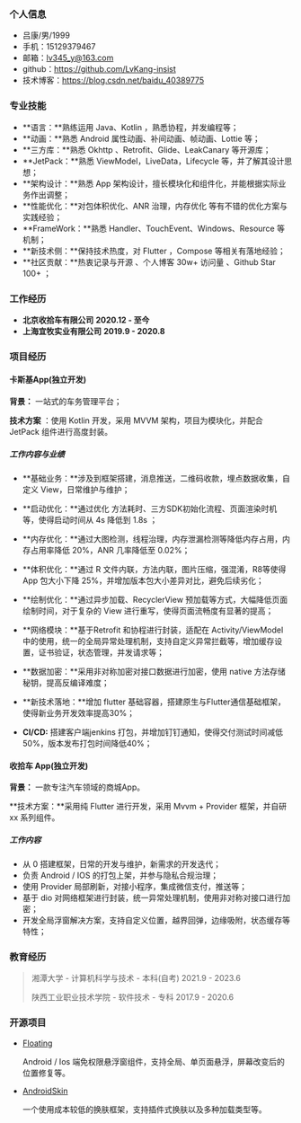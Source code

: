 ###  个人信息

 - 吕康/男/1999 
 - 手机：15129379467
 - 邮箱：lv345_y@163.com
 - github：https://github.com/LvKang-insist
 - 技术博客：https://blog.csdn.net/baidu_40389775
### 专业技能

- **语言：**熟练运用 Java、Kotlin ，熟悉协程，并发编程等；
- **动画：**熟悉 Android 属性动画、补间动画、帧动画、Lottie 等；
- **三方库：**熟悉 Okhttp 、Retrofit、Glide、LeakCanary 等开源库；
- **JetPack：**熟悉 ViewModel，LiveData，Lifecycle 等，并了解其设计思想；
- **架构设计：**熟悉 App 架构设计，擅长模块化和组件化，并能根据实际业务作出调整；
- **性能优化：**对包体积优化、ANR 治理，内存优化 等有不错的优化方案与实践经验；
- **FrameWork：**熟悉 Handler、TouchEvent、Windows、Resource 等机制；
- **新技术侧：**保持技术热度，对 Flutter ，Compose 等相关有落地经验； 
- **社区贡献：**热衷记录与开源 、个人博客 30w+ 访问量 、Github Star 100+ ；

### 工作经历

- **北京收拾车有限公司**						**2020.12 - 至今**
- **上海宜牧实业有限公司**                    **2019.9 - 2020.8**

### 项目经历

#### 卡斯基App(独立开发)

**背景：** 一站式的车务管理平台；

**技术方案** ：使用 Kotlin 开发，采用 MVVM 架构，项目为模块化，并配合 JetPack 组件进行高度封装。

##### 工作内容与业绩

- **基础业务：**涉及到框架搭建，消息推送，二维码收款，埋点数据收集，自定义 View，日常维护与维护；

- **启动优化：**通过优化 方法耗时、三方SDK初始化流程、页面渲染时机 等，使得启动时间从  4s 降低到 1.8s ；
- **内存优化：**通过大图检测，线程治理，内存泄漏检测等降低内存占用，内存占用率降低 20%，ANR 几率降低至 0.02%；
- **体积优化：**通过 R 文件内联，方法内联，图片压缩，强混淆，R8等使得 App 包大小下降 25%，并增加版本包大小差异对比，避免后续劣化；
- **绘制优化：**通过异步加载、RecyclerView 预加载等方式，大幅降低页面绘制时间，对于复杂的 View 进行重写，使得页面流畅度有显著的提高；
- **网络模块：**基于Retrofit 和协程进行封装，适配在 Activity/ViewModel 中的使用，统一的全局异常处理机制，支持自定义异常拦截等，增加缓存设置，证书验证，状态管理，并发请求等；
- **数据加密：**采用非对称加密对接口数据进行加密，使用 native 方法存储秘钥，提高反编译难度；
- **新技术落地：**增加 flutter 基础容器，搭建原生与Flutter通信基础框架，使得新业务开发效率提高30%；
- **CI/CD:**  搭建客户端jenkins 打包，并增加钉钉通知，使得交付测试时间减低 50%，版本发布打包时间降低40%；

#### 收拾车 App(独立开发)

**背景：** 一款专注汽车领域的商城App。

**技术方案：**采用纯 Flutter 进行开发，采用 Mvvm + Provider 框架，并自研xx 系列组件。

##### 工作内容

- 从 0 搭建框架，日常的开发与维护，新需求的开发迭代；
- 负责 Android / IOS 的打包上架，并参与隐私合规治理；
- 使用 Provider 局部刷新，对接小程序，集成微信支付，推送等；
- 基于 dio 对网络框架进行封装，统一异常处理机制，使用非对称对接口进行加密；
- 开发全局浮窗解决方案，支持自定义位置，越界回弹，边缘吸附，状态缓存等特性；

### 教育经历

> 湘潭大学 - 计算机科学与技术 - 本科(自考) 									2021.9 - 2023.6
>
> 陕西工业职业技术学院 - 软件技术 - 专科										2017.9 - 2020.6

### 开源项目

- [Floating](https://github.com/LvKang-insist/flutter_floating)

  Android / Ios 端免权限悬浮窗组件，支持全局、单页面悬浮，屏幕改变后的位置修复等。

- [AndroidSkin](https://github.com/LvKang-insist/AndroidSkin)

  一个使用成本较低的换肤框架，支持插件式换肤以及多种加载类型等。
